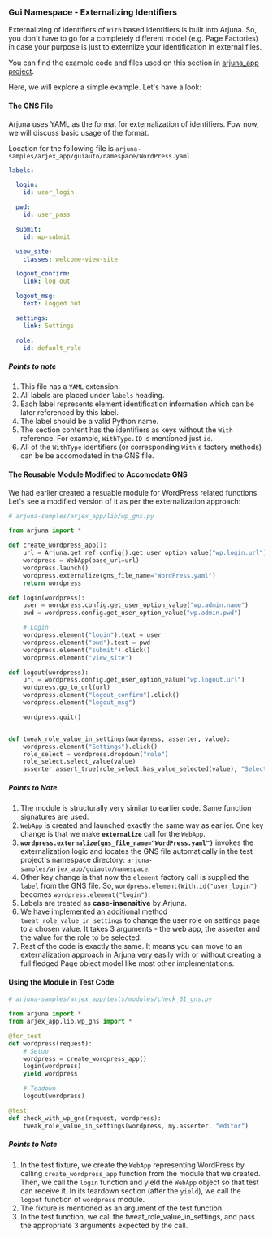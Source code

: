 ### Gui Namespace - Externalizing Identifiers

Externalizing of identifiers of `With` based identifiers is built into Arjuna. So, you don't have to go for a completely different model (e.g. Page Factories) in case your purpose is just to externlize your identification in external files.

You can find the example code and files used on this section in [arjuna_app project](https://github.com/rahul-verma/arjuna//tree/master/arjuna-samples/arjex_app).

Here, we will explore a simple example. Let's have a look:

#### The GNS File

Arjuna uses YAML as the format for externalization of identifiers. Fow now, we will discuss basic usage of the format.

Location for the following file is `arjuna-samples/arjex_app/guiauto/namespace/WordPress.yaml`

```YAML
labels:

  login:
    id: user_login

  pwd:
    id: user_pass

  submit:
    id: wp-submit

  view_site:
    classes: welcome-view-site

  logout_confirm:
    link: log out

  logout_msg:
    text: logged out

  settings:
    link: Settings

  role:
    id: default_role
```

##### Points to note
1. This file has a `YAML` extension.
2. All labels are placed under `labels` heading.
3. Each label represents element identification information which can be later referenced by this label.
3. The label should be a valid Python name.
4. The section content has the identifiers as keys without the `With` reference. For example, `WithType.ID` is mentioned just `id`.
5. All of the `WithType` identifiers (or corresponding `With`'s factory methods) can be be accomodated in the GNS file.

#### The Reusable Module Modified to Accomodate GNS

We had earlier created a resuable module for WordPress related functions. Let's see a modified version of it as per the externalization approach:

```python
# arjuna-samples/arjex_app/lib/wp_gns.py

from arjuna import *

def create_wordpress_app():
    url = Arjuna.get_ref_config().get_user_option_value("wp.login.url")
    wordpress = WebApp(base_url=url)
    wordpress.launch()
    wordpress.externalize(gns_file_name="WordPress.yaml")
    return wordpress

def login(wordpress):
    user = wordpress.config.get_user_option_value("wp.admin.name")
    pwd = wordpress.config.get_user_option_value("wp.admin.pwd")

    # Login
    wordpress.element("login").text = user
    wordpress.element("pwd").text = pwd
    wordpress.element("submit").click()
    wordpress.element("view_site")

def logout(wordpress):
    url = wordpress.config.get_user_option_value("wp.logout.url")
    wordpress.go_to_url(url)
    wordpress.element("logout_confirm").click()
    wordpress.element("logout_msg")

    wordpress.quit()


def tweak_role_value_in_settings(wordpress, asserter, value):
    wordpress.element("Settings").click()
    role_select = wordpress.dropdown("role")
    role_select.select_value(value)
    asserter.assert_true(role_select.has_value_selected(value), "Selection of {} as Role".format(value))

```

##### Points to Note
1. The module is structurally very similar to earlier code. Same function signatures are used.
2. `WebApp` is created and launched exactly the same way as earlier. One key change is that we make **`externalize`** call for the `WebApp`. 
3. **`wordpress.externalize(gns_file_name="WordPress.yaml")`** invokes the externalization logic and locates the GNS file automatically in the test project's namespace directory: `arjuna-samples/arjex_app/guiauto/namespace`.
4. Other key change is that now the `element` factory call is supplied the `label` from the GNS file. So, `wordpress.element(With.id("user_login")` becomes `wordpress.element("login")`.
5. Labels are treated as **case-insensitive** by Arjuna. 
6. We have implemented an additional method `tweat_role_value_in_settings` to change the user role on settings page to a chosen value. It takes 3 arguments - the web app, the asserter and the value for the role to be selected.
7. Rest of the code is exactly the same. It means you can move to an externalization approach in Arjuna very easily with or without creating a full fledged Page object model like most other implementations.

#### Using the Module in Test Code

```python
# arjuna-samples/arjex_app/tests/modules/check_01_gns.py

from arjuna import *
from arjex_app.lib.wp_gns import *

@for_test
def wordpress(request):
    # Setup
    wordpress = create_wordpress_app()
    login(wordpress)
    yield wordpress

    # Teadown
    logout(wordpress)

@test
def check_with_wp_gns(request, wordpress):
    tweak_role_value_in_settings(wordpress, my.asserter, "editor")
```

##### Points to Note
1. In the test fixture, we create the `WebApp` representing WordPress by calling `create_wordpress_app` function from the module that we created. Then, we call the `login` function and yield the `WebApp` object so that test can receive it. In its teardown section (after the `yield`), we call the `logout` function of `wordpress` module.
2. The fixture is mentioned as an argument of the test function.
3. In the test function, we call the tweat_role_value_in_settings, and pass the appropriate 3 arguments expected by the call.


